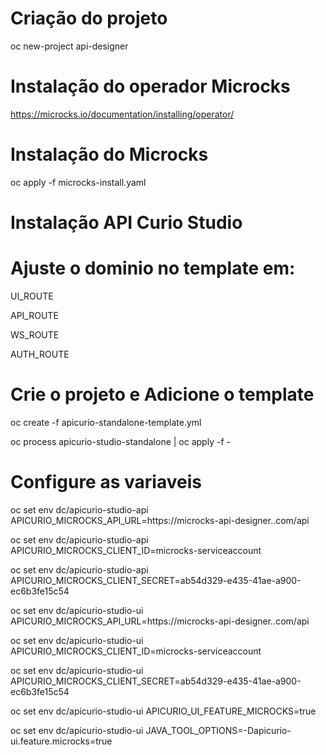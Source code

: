 # Criação do projeto 

oc new-project api-designer

# Instalação do operador Microcks

https://microcks.io/documentation/installing/operator/

# Instalação do Microcks

oc apply -f microcks-install.yaml

# Instalação API Curio Studio

# Ajuste o dominio no template em:

UI_ROUTE

API_ROUTE

WS_ROUTE

AUTH_ROUTE

# Crie o projeto e Adicione o template

oc create -f apicurio-standalone-template.yml

oc process apicurio-studio-standalone | oc apply -f -

# Configure as variaveis

oc set env dc/apicurio-studio-api APICURIO_MICROCKS_API_URL=https://microcks-api-designer.<domain>.com/api

oc set env dc/apicurio-studio-api APICURIO_MICROCKS_CLIENT_ID=microcks-serviceaccount

oc set env dc/apicurio-studio-api APICURIO_MICROCKS_CLIENT_SECRET=ab54d329-e435-41ae-a900-ec6b3fe15c54

oc set env dc/apicurio-studio-ui APICURIO_MICROCKS_API_URL=https://microcks-api-designer.<domain>.com/api

oc set env dc/apicurio-studio-ui APICURIO_MICROCKS_CLIENT_ID=microcks-serviceaccount

oc set env dc/apicurio-studio-ui APICURIO_MICROCKS_CLIENT_SECRET=ab54d329-e435-41ae-a900-ec6b3fe15c54

oc set env dc/apicurio-studio-ui APICURIO_UI_FEATURE_MICROCKS=true

oc set env dc/apicurio-studio-ui JAVA_TOOL_OPTIONS=-Dapicurio-ui.feature.microcks=true
